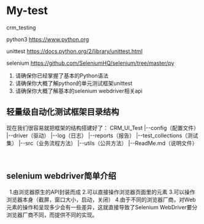 # My-test 
crm_testing

python3
https://www.python.org

unittest
https://docs.python.org/2/library/unittest.html

selenium
https://github.com/SeleniumHQ/selenium/tree/master/py

1. 请确保你已经掌握了基本的Python语法
2. 请确保你大概了解python的单元测试框架unittest
3. 请确保你大概了解基本的selenium webdriver相关api
   
## 轻量级自动化测试框架目录结构

现在我们很容易就把框架的结构搭建好了：
CRM_UI_Test
|--config（配置文件）
|--driver（驱动）
|--log（日志）
|--reports（报告）
|--test_collections（测试集）
|--src（业务流程方法）
|--utils（公共方法）
|--ReadMe.md（说明文件）
        
   
   
   
   
## selenium webdriver简单介绍 
  
1.由浏览器原生的API封装而成
2.可以直接操作浏览器页面里的元素
3.可以操作浏览器本身（截屏，窗口大小，启动，关闭）
4.由于不同的浏览器厂商，对Web元素的操作和呈现多少会有一些差异，这就直接导致了Selenium WebDriver要分浏览器厂商不同，而提供不同的实现。 

      
